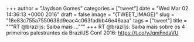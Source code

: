 
+++
author = "Jaydson Gomes"
categories = ["tweet"]
date = "Wed Mar 02 14:36:13 +0000 2016"
draft = false
image = "{TWEET_IMAGE}"
slug = "18e83c755a7550638d9eac4c063fadbb46e46aaa"
tags = ["tweet"]
title = """RT @braziljs: Saiba mais ..."""
+++
RT @braziljs: Saiba mais sobre os 4 primeiros palestrantes da BrazilJS Conf 2016: https://t.co/yJqmFndaVU
